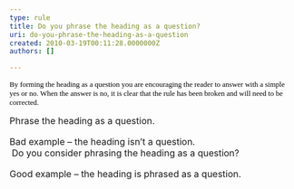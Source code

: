 ```yaml
---
type: rule
title: Do you phrase the heading as a question?
uri: do-you-phrase-the-heading-as-a-question
created: 2010-03-19T00:11:28.0000000Z
authors: []

---
```




<span class='intro'> 
  <p style="margin&#58;0cm 0cm 0pt;">
    <span style="color&#58;black;">
      <font size="2">
        <font face="Verdana">By forming the heading as a question you are encouraging the reader to answer with a simple yes or no. When the answer is no, it is clear that the rule has been broken and will need to be corrected.</font>
      </font>
    </span>
  </p>
 </span>


  <font class="ms-rteCustom-GreyBox" size="+0">Phrase the heading as a question.&#160;<br>
</font>
  <br>
<font class="ms-rteCustom-FigureBad" size="+0">Bad example – the heading isn’t a question.<br>
</font>&#160;<font class="ms-rteCustom-GreyBox" size="+0">Do you consider phrasing the heading as a question?<br>
</font><br>
<font class="ms-rteCustom-FigureGood" size="+0">Good example – the heading is phrased as a question.</font>



